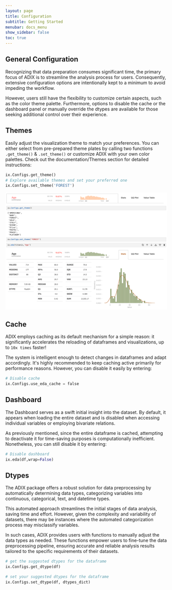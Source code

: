 ```yaml
---
layout: page
title: Configuration
subtitle: Getting Started
menubar: docs_menu
show_sidebar: false
toc: true
---
```


## General Configuration

Recognizing that data preparation consumes significant time, the primary focus of ADIX is to streamline the analysis process for users. Consequently, extensive configuration options are intentionally kept to a minimum to avoid impeding the workflow.

However, users still have the flexibility to customize certain aspects, such as the color theme palette. Furthermore, options to disable the cache or the dashboard panel or manually override the dtypes are available for those seeking additional control over their experience.

## Themes

Easily adjust the visualization theme to match your preferences. You can either select from pre-prepared theme plates by calling two functions `.get_theme()` & `.set_theme()` or customize ADIX with your own color palettes. Check out the documentation/Themes section for detailed instructions:

```python
ix.Configs.get_theme()
# Explore available themes and set your preferred one
ix.Configs.set_theme('FOREST')
```

![Theme Change](/img/change_c.png)

## Cache

ADIX employs caching as its default mechanism for a simple reason: it significantly accelerates the reloading of dataframes and visualizations, up to `10x times` faster!

The system is intelligent enough to detect changes in dataframes and adapt accordingly. It's highly recommended to keep caching active primarily for performance reasons. However, you can disable it easily by entering:

```python
# Disable cache
ix.Configs.use_eda_cache = false
```

## Dashboard

The Dashboard serves as a swift initial insight into the dataset. By default, it appears when loading the entire dataset and is disabled when accessing individual variables or employing bivariate relations.

As previously mentioned, since the entire dataframe is cached, attempting to deactivate it for time-saving purposes is computationally inefficient. Nonetheless, you can still disable it by entering:

```python
# Disable dashboard
ix.eda(df,wrap=False)
```

## Dtypes

The ADIX package offers a robust solution for data preprocessing by automatically determining data types, categorizing variables into continuous, categorical, text, and datetime types.

This automated approach streamlines the initial stages of data analysis, saving time and effort. However, given the complexity and variability of datasets, there may be instances where the automated categorization process may misclassify variables.

In such cases, ADIX provides users with functions to manually adjust the data types as needed. These functions empower users to fine-tune the data preprocessing pipeline, ensuring accurate and reliable analysis results tailored to the specific requirements of their datasets.

```python
# get the suggested dtypes for the dataframe
ix.Configs.get_dtype(df)
```


```python
# set your suggested dtypes for the dataframe
ix.Configs.set_dtype(df, dtypes_dict)
```
